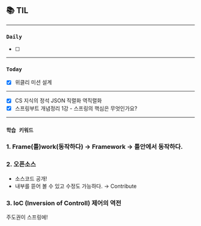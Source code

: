 
## 📚 TIL

---

### `Daily`
- [ ] 

---
### `Today`
- [X] 위클리 미션 설계
---
- [X] CS 지식의 정석 JSON 직렬화 역직렬화
- [X] 스프링부트 개념정리 1강 - 스프링의 핵심은 무엇인가요?

---
### `학습 키워드`

### 1. Frame(틀)work(동작하다) → Framework → 틀안에서 동작하다.

### 2. 오픈소스

- 소스코드 공개!
- 내부를 뜯어 볼 수 있고 수정도 가능하다. → Contribute

### 3. IoC (Inversion of Controll) 제어의 역전

주도권이 스프링에!
